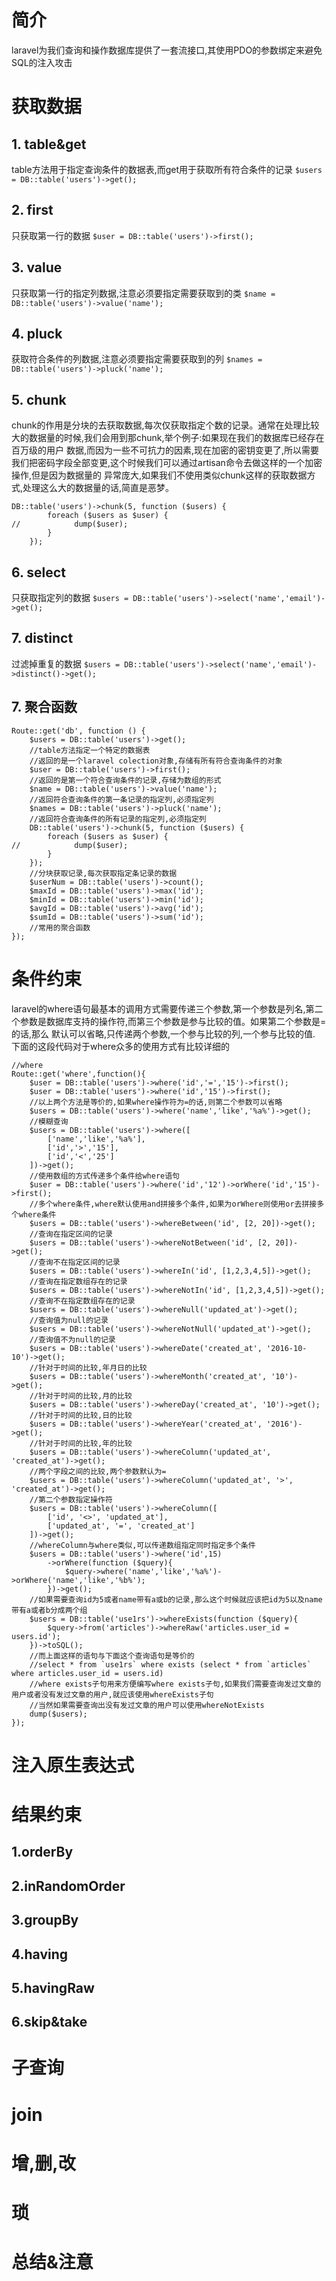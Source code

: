 # 简介
laravel为我们查询和操作数据库提供了一套流接口,其使用PDO的参数绑定来避免SQL的注入攻击
# 获取数据

## 1. table&amp;get
table方法用于指定查询条件的数据表,而get用于获取所有符合条件的记录
`$users = DB::table('users')->get();`
## 2. first
只获取第一行的数据
`$user = DB::table('users')->first();`
## 3. value
只获取第一行的指定列数据,注意必须要指定需要获取到的类
`$name = DB::table('users')->value('name');`
## 4. pluck
获取符合条件的列数据,注意必须要指定需要获取到的列
`$names = DB::table('users')->pluck('name');`
## 5. chunk
chunk的作用是分块的去获取数据,每次仅获取指定个数的记录。通常在处理比较大的数据量的时候,我们会用到那chunk,举个例子:如果现在我们的数据库已经存在百万级的用户
数据,而因为一些不可抗力的因素,现在加密的密钥变更了,所以需要我们把密码字段全部变更,这个时候我们可以通过artisan命令去做这样的一个加密操作,但是因为数据量的
异常庞大,如果我们不使用类似chunk这样的获取数据方式,处理这么大的数据量的话,简直是恶梦。
```
DB::table('users')->chunk(5, function ($users) {
        foreach ($users as $user) {
//            dump($user);
        }
    });
```
## 6. select
只获取指定列的数据
`$users = DB::table('users')->select('name','email')->get();`
## 7. distinct
过滤掉重复的数据
`$users = DB::table('users')->select('name','email')->distinct()->get();`
## 7. 聚合函数
```
Route::get('db', function () {
    $users = DB::table('users')->get();
    //table方法指定一个特定的数据表
    //返回的是一个laravel colection对象,存储有所有符合查询条件的对象
    $user = DB::table('users')->first();
    //返回的是第一个符合查询条件的记录,存储为数组的形式
    $name = DB::table('users')->value('name');
    //返回符合查询条件的第一条记录的指定列,必须指定列
    $names = DB::table('users')->pluck('name');
    //返回符合查询条件的所有记录的指定列,必须指定列
    DB::table('users')->chunk(5, function ($users) {
        foreach ($users as $user) {
//            dump($user);
        }
    });
    //分块获取记录,每次获取指定条记录的数据
    $userNum = DB::table('users')->count();
    $maxId = DB::table('users')->max('id');
    $minId = DB::table('users')->min('id');
    $avgId = DB::table('users')->avg('id');
    $sumId = DB::table('users')->sum('id');
    //常用的聚合函数
});
```
# 条件约束
laravel的where语句最基本的调用方式需要传递三个参数,第一个参数是列名,第二个参数是数据库支持的操作符,而第三个参数是参与比较的值。如果第二个参数是=的话,那么
默认可以省略,只传递两个参数,一个参与比较的列,一个参与比较的值.
下面的这段代码对于where众多的使用方式有比较详细的
```
//where
Route::get('where',function(){
    $user = DB::table('users')->where('id','=','15')->first();
    $user = DB::table('users')->where('id','15')->first();
    //以上两个方法是等价的,如果where操作符为=的话,则第二个参数可以省略
    $users = DB::table('users')->where('name','like','%a%')->get();
    //模糊查询
    $users = DB::table('users')->where([
        ['name','like','%a%'],
        ['id','>','15'],
        ['id','<','25']
    ])->get();
    //使用数组的方式传递多个条件给where语句
    $user = DB::table('users')->where('id','12')->orWhere('id','15')->first();
    //多个where条件,where默认使用and拼接多个条件,如果为orWhere则使用or去拼接多个where条件
    $users = DB::table('users')->whereBetween('id', [2, 20])->get();
    //查询在指定区间的记录
    $users = DB::table('users')->whereNotBetween('id', [2, 20])->get();
    //查询不在指定区间的记录
    $users = DB::table('users')->whereIn('id', [1,2,3,4,5])->get();
    //查询在指定数组存在的记录
    $users = DB::table('users')->whereNotIn('id', [1,2,3,4,5])->get();
    //查询不在指定数组存在的记录
    $users = DB::table('users')->whereNull('updated_at')->get();
    //查询值为null的记录
    $users = DB::table('users')->whereNotNull('updated_at')->get();
    //查询值不为null的记录
    $users = DB::table('users')->whereDate('created_at', '2016-10-10')->get();
    //针对于时间的比较,年月日的比较
    $users = DB::table('users')->whereMonth('created_at', '10')->get();
    //针对于时间的比较,月的比较
    $users = DB::table('users')->whereDay('created_at', '10')->get();
    //针对于时间的比较,日的比较
    $users = DB::table('users')->whereYear('created_at', '2016')->get();
    //针对于时间的比较,年的比较
    $users = DB::table('users')->whereColumn('updated_at', 'created_at')->get();
    //两个字段之间的比较,两个参数默认为=
    $users = DB::table('users')->whereColumn('updated_at', '>', 'created_at')->get();
    //第二个参数指定操作符
    $users = DB::table('users')->whereColumn([
        ['id', '<>', 'updated_at'],
        ['updated_at', '=', 'created_at']
    ])->get();
    //whereColumn与where类似,可以传递数组指定同时指定多个条件
    $users = DB::table('users')->where('id',15)
        ->orWhere(function ($query){
            $query->where('name','like','%a%')->orWhere('name','like','%b%');
        })->get();
    //如果需要查询id为5或者name带有a或b的记录,那么这个时候就应该把id为5以及name带有a或者b分成两个组
    $users = DB::table('use1rs')->whereExists(function ($query){
        $query->from('articles')->whereRaw('articles.user_id = users.id');
    })->toSQL();
    //而上面这样的语句与下面这个查询语句是等价的
    //select * from `use1rs` where exists (select * from `articles` where articles.user_id = users.id)
    //where exists子句用来方便编写where exists子句,如果我们需要查询发过文章的用户或者没有发过文章的用户,就应该使用whereExists子句
    //当然如果需要查询出没有发过文章的用户可以使用whereNotExists
    dump($users);
});
```
# 注入原生表达式
# 结果约束
## 1.orderBy
## 2.inRandomOrder
## 3.groupBy
## 4.having
## 5.havingRaw
## 6.skip&amp;take
# 子查询
# join
# 增,删,改
# 琐
# 总结&amp;注意